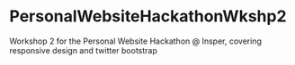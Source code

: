 # PersonalWebsiteHackathonWkshp2
Workshop 2 for the Personal Website Hackathon @ Insper, covering responsive design and twitter bootstrap
